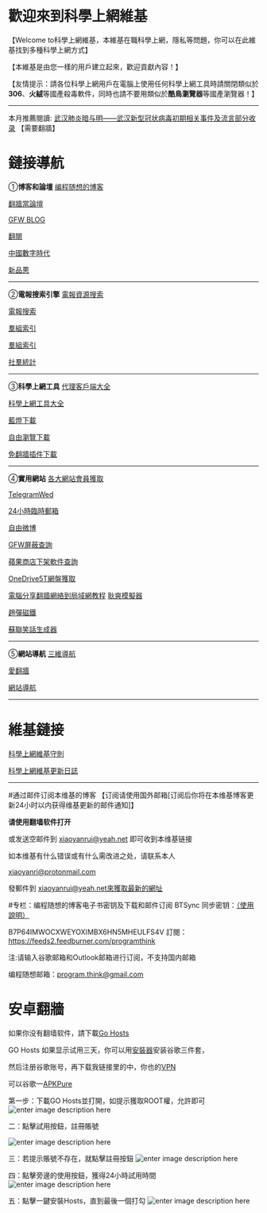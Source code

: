# 歡迎來到科學上網維基
【Welcome to科學上網維基，本維基在職科學上網，隱私等問題，你可以在此維基找到多種科學上網方式】

【本維基是由您一樣的用戶建立起來，歡迎貢獻內容！】

【友情提示：請各位科學上網用戶在電腦上使用任何科學上網工具時請關閉類似於**306**、**火絨**等國產殺毒軟件，同時也請不要用類似於**酷鳥瀏覽器**等國產瀏覽器！】

****
本月推薦閱讀: [武汉肺炎暗与明——武汉新型冠状病毒初期相关事件及流言部分收录](https://reurl.cc/dr6LN6)     【需要翻牆】


# 鏈接導航

①**博客和論壇**
[编程随想的博客](https://program-think.blogspot.com/2019/01/Memorabilia.html)


[翻牆當論壇](https://fanqiangdang.com/forum-48-1.html####)


[GFW BLOG](https://www.chinagfw.org/2011/04/javaoperaminiucweb.html)


[翻閱](http://www.fanyue.info/)


[中國數字時代](https://chinadigitaltimes.net/chinese/)


[新品蔥](https://pincong.rocks/)
*************
②**電報搜索引擎**
[電報資源搜索](http://www.sssoou.com//)


[電報搜索](https://tele.me/)


[羣組索引](https://www.telegram.url.tw/)


[羣組索引](https://tgtw.cc/)


[社羣統計](https://zh.telegramindex.com/)
*************
③**科學上網工具**
[代理客戶端大全](https://ausers.github.io/#android)


[科學上網工具大全](https://www.lanzous.com/i76xp1c)


[藍燈下載](https://github.com/getlantern/lantern-binaries)


[自由瀏覽下載](https://github.com/greatfire/wiki)


[免翻牆插件下載](https://github.com/cdtmirrors/cdt.unblocked)
*************
④**實用網站**
[各大網站會員獲取](https://github.com/wuxingsanren/wildcat-vip-account/)


[TelegramWed](https://web.telegram.org/#/im)


[24小時臨時郵箱](http://24mail.chacuo.net/zhtw?__cf_chl_jschl_tk__=f1439af71da480f8e7dfd98f55a331fa4be00a77-1579671219-0-AerD9ZCrkx7J_8ySFbc19jPzIGaheAcHlMZcTpKkMC76QQVZj2_gr8mx7CQyXIV2tRucIu09XGTZqInluy3Fo4HY1Ox7vsBDf_SvkvusoF3oRR8tCOT5Xfk5Znn_uKi-e6HPAUW9HX9AaotsnOGxy0SFc1hdjf9wr0F0VNMJ26SCWMPdC1Yioga-agbO8tnc6sEwS1h2R600l8H8MREelkHFp7ezSy8FniGz1ZhN0-gRCUDjEvkuyiOFtObbfb17OlPgmw_9zXUxFBUHIyrkI4Y)


[自由微博](https://freeweibo.com/)


[GFW屏蔽查詢](https://zh.greatfire.org/analyzer)


[蘋果商店下架軟件查詢](https://applecensorship.com/na/?l=zh)


[OneDrive5T網盤獲取](http://nide.men:3000/)


[電腦分享翻牆網絡到局域網教程](https://10101.io/2018/12/16/share-vpn-connection-over-wifi)
[耿爽模擬器](https://gengshuang1.github.io/)


[趙彈磁鐵](https://react-raw8jx.stackblitz.io/)


[蘇聯笑話生成器](https://web.archive.org/web/20191201034141/https://namespacexp.github.io/joke/)
*************
⑤**網站導航**
[三維導航](https://sanv.org/)


[愛翻牆](https://www.ifanqiang.com/)


[網站導航](https://123.kfd.me/)
*******
# 維基鏈接
[科學上網維基守則](https://mikugfw.home.blog/2020/02/12/%E7%A7%91%E5%AD%B8%E4%B8%8A%E7%B6%B2%E7%B6%AD%E5%9F%BA%E5%AE%88%E5%89%87/)


[科學上網維基更新日誌](https://mikugfw.home.blog/2020/02/12/%E7%A7%91%E5%AD%B8%E4%B8%8A%E7%B6%B2%E7%B6%AD%E5%9F%BA%E6%9B%B4%E6%96%B0%E6%97%A5%E5%BF%97/)
*******
#通过邮件订阅本维基的博客
【订阅请使用国外邮箱[订阅后你将在本维基博客更新24小时以内获得维基更新的邮件通知]】

**请使用翻墙软件打开**

或发送空邮件到 xiaoyanrui@yeah.net 即可收到本维基链接

如本维基有什么错误或有什么需改进之处，请联系本人

xiaoyanri@protonmail.com

發郵件到 xiaoyanrui@yeah.net來獲取最新的網址

#专栏：编程随想的博客电子书密钥及下载和邮件订阅
BTSync 同步密钥：[（使用說明）](https://github.com/programthink/books)


B7P64IMWOCXWEYOXIMBX6HN5MHEULFS4V   訂閱：https://feeds2.feedburner.com/programthink


注:请输入谷歌邮箱和Outlook邮箱进行订阅，不支持国内邮箱


编程随想邮箱：program.think@gmail.com


# 安卓翻牆
如果你没有翻墙软件，請下載[Go Hosts](http://t.cn/AiktU7pg)


GO Hosts 如果显示试用三天，你可以用[安裝器](https://www.lanzous.com/i86784d?t)安装谷歌三件套，


然后注册谷歌账号，再下载我链接里的中，你也的[VPN](https://www.lanzous.com/i8o91sf?t)

可以谷歌一[APKPure](https://www.lanzous.com/i867bjg?t)


第一步：下載GO Hosts並打開，如提示獲取ROOT權，允許即可
![enter image description here](https://raw.githubusercontent.com/Miku-programm/fuckGFW_Pic_GO/master/img/1.png)

二：點擊試用按鈕，註冊賬號



![enter image description here](https://raw.githubusercontent.com/Miku-programm/fuckGFW_Pic_GO/master/img/3.png)

三：若提示賬號不存在，就點擊註冊按鈕
![enter image description here](https://raw.githubusercontent.com/Miku-programm/fuckGFW_Pic_GO/master/img/4.png)

四：點擊旁邊的使用按鈕，獲得24小時試用時間
![enter image description here](https://raw.githubusercontent.com/Miku-programm/fuckGFW_Pic_GO/master/img/5.png)

五：點擊一鍵安裝Hosts，直到最後一個打勾
![enter image description here](https://raw.githubusercontent.com/Miku-programm/fuckGFW_Pic_GO/master/img/6.png)


